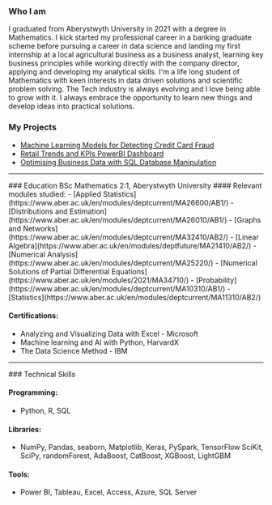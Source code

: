 ### Who I am
I graduated from Aberystwyth University in 2021 with a degree in Mathematics. I kick started my professional career in a banking graduate scheme before pursuing a career in data science and landing my first internship at a local agricultural business as a business analyst, learning key business principles while working directly with the company director, applying and developing my analytical skills.
I'm a life long student of Mathematics with keen interests in data driven solutions and scientific problem solving.
The Tech industry is always evolving and I love being able to grow with it. I always embrace the opportunity to learn new things and develop ideas into practical solutions.

### My Projects
- [Machine Learning Models for Detecting Credit Card Fraud](https://www.kaggle.com/code/tom1123/machine-learning-models-to-detect-fraud)
- [Retail Trends and KPIs PowerBI Dashboard](https://github.com/GHtjm/Retail-Sales-PowerBI)
- [Optimising Business Data with SQL Database Manipulation](https://github.com/GHtjm/Optimising-Business-Data-with-SQL-Database-Manipulation) 


<hr size=20>
### Education
BSc Mathematics 2:1,  Aberystwyth University
#### Relevant modules studied:
- [Applied Statistics](https://www.aber.ac.uk/en/modules/deptcurrent/MA26600/AB1/)
- [Distributions and Estimation](https://www.aber.ac.uk/en/modules/deptcurrent/MA26010/AB1/)
- [Graphs and Networks](https://www.aber.ac.uk/en/modules/deptcurrent/MA32410/AB2/)
- [Linear Algebra](https://www.aber.ac.uk/en/modules/deptfuture/MA21410/AB2/)
- [Numerical Analysis](https://www.aber.ac.uk/en/modules/deptcurrent/MA25220/)
- [Numerical Solutions of Partial Differential Equations](https://www.aber.ac.uk/en/modules/2021/MA34710/)
- [Probability](https://www.aber.ac.uk/en/modules/deptcurrent/MA10310/AB1/)
- [Statistics](https://www.aber.ac.uk/en/modules/deptcurrent/MA11310/AB2/)


#### Certifications:
- Analyzing and Visualizing Data with Excel - Microsoft
- Machine learning and AI with Python, HarvardX
- The Data Science Method - IBM

<hr size=20>
### Technical Skills

#### Programming: 
- Python, R, SQL 

#### Libraries: 
- NumPy, Pandas, seaborn, Matplotlib, Keras, PySpark, TensorFlow SciKit, SciPy, randomForest, AdaBoost, CatBoost, XGBoost, LightGBM

#### Tools: 
- Power BI, Tableau, Excel, Access, Azure, SQL Server


